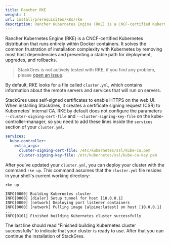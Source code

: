```yaml
---
title: Rancher RKE
weight: 1
url: install/prerequisites/k8s/rke
description: Rancher Kubernetes Engine (RKE) is a CNCF-certified Kubernetes distribution that runs entirely within Docker containers.
---
```


Rancher Kubernetes Engine (RKE) is a CNCF-certified Kubernetes distribution that runs entirely within Docker containers. It solves the common frustration of installation complexity with Kubernetes by removing most host dependencies and presenting a stable path for deployment, upgrades, and rollbacks.

> StackGres is not actively tested with RKE, if you find any problem, please [open an issue](https://gitlab.com/ongresinc/stackgres/-/issues/new).

By default, RKE looks for a file called `cluster.yml`, which contains information about the remote servers and services that will run on servers.

StackGres uses self-signed certificates to enable HTTPS on the web UI.
When installing StackGres, it creates a certificate signing request (CSR) to Kubernetes' internal CA.
RKE by default does not configure the parameters `--cluster-signing-cert-file` and `--cluster-signing-key-file` on the kube-controller-manager, so you need to add these lines inside the `services` section of your `cluster.yml`.

```yaml
services:
  kube-controller:
    extra_args:
      cluster-signing-cert-file: /etc/kubernetes/ssl/kube-ca.pem
      cluster-signing-key-file: /etc/kubernetes/ssl/kube-ca-key.pem
```

After you’ve updated your `cluster.yml`, you can deploy your cluster with the command `rke up`. This command assumes that the `cluster.yml` file resides in your shell's current working directory:

```
rke up

INFO[0000] Building Kubernetes cluster
INFO[0000] [dialer] Setup tunnel for host [10.0.0.1]
INFO[0000] [network] Deploying port listener containers
INFO[0000] [network] Pulling image [alpine:latest] on host [10.0.0.1]
...
INFO[0101] Finished building Kubernetes cluster successfully
```

The last line should read "Finished building Kubernetes cluster successfully" to indicate that your cluster is ready to use. After that you can continue the installation of StackGres.
